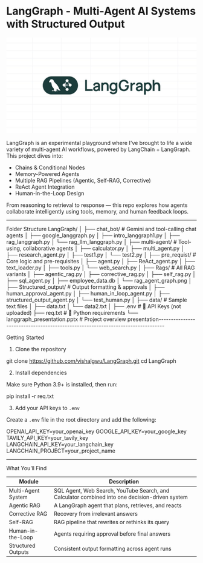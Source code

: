 #  LangGraph - Multi-Agent AI Systems with Structured Output

![LangGraph Banner](https://github.com/vishalgwu/LangGraph/blob/main/LangGraph-image.jpg)

LangGraph is an experimental playground where I've brought to life a wide variety of multi-agent AI workflows, powered by LangChain + LangGraph. This project dives into:
- Chains & Conditional Nodes
- Memory-Powered Agents
- Multiple RAG Pipelines (Agentic, Self-RAG, Corrective)
- ReAct Agent Integration
- Human-in-the-Loop Design

 From reasoning to retrieval to response — this repo explores how agents collaborate intelligently using tools, memory, and human feedback loops.

--------------------------------------------------------------------------------

Folder Structure
LangGraph/
│
├── chat_bot/                 # Gemini and tool-calling chat agents
│   ├── google_langgraph.py
│   ├── intro_langgraph1.py
│   ├── rag_langgraph.py
│   └── rag_llm_langgraph.py
│
├── multi-agent/              # Tool-using, collaborative agents
│   ├── calculator.py
│   ├── multi_agent.py
│   ├── research_agent.py
│   ├── test1.py
│   └── test2.py
│
├── pre_requist/              # Core logic and pre-requisites
│   ├── agent.py
│   ├── ReAct_agent.py
│   ├── text_loader.py
│   ├── tools.py
│   └── web_search.py
│
├── Rags/                     # All RAG variants
│   ├── agentic_rag.py
│   ├── corrective_rag.py
│   ├── self_rag.py
│   ├── sql_agent.py
│   ├── employee_data.db
│   └── rag_agent_graph.png
│
├── Structured_output/        # Output formatting & approvals
│   ├── human_approval_agent.py
│   ├── human_in_loop_agent.py
│   ├── structured_output_agent.py
│   └── test_human.py
│
├── data/                     # Sample text files
│   ├── data.txt
│   └── data2.txt
│
├── .env                      # 🔐 API Keys (not uploaded)
├── req.txt                   # 🔧 Python requirements
└── langgraph_presentation.pptx  # Project overview presentation--------------------------------------------------------------------------------

 Getting Started

1.  Clone the repository

git clone https://github.com/vishalgwu/LangGraph.git
cd LangGraph

2.  Install dependencies

Make sure Python 3.9+ is installed, then run:

pip install -r req.txt

3.  Add your API keys to `.env`

Create a `.env` file in the root directory and add the following:

OPENAI_API_KEY=your_openai_key
GOOGLE_API_KEY=your_google_key
TAVILY_API_KEY=your_tavily_key
LANGCHAIN_API_KEY=your_langchain_key
LANGCHAIN_PROJECT=your_project_name

--------------------------------------------------------------------------------

 What You’ll Find

Module               | Description
--------------------|---------------------------------------------------------------
Multi-Agent System  | SQL Agent, Web Search, YouTube Search, and Calculator combined into one decision-driven system
Agentic RAG         | A LangGraph agent that plans, retrieves, and reacts
Corrective RAG      | Recovery from irrelevant answers
Self-RAG            | RAG pipeline that rewrites or rethinks its query
Human-in-the-Loop   | Agents requiring approval before final answers
Structured Outputs  | Consistent output formatting across agent runs
